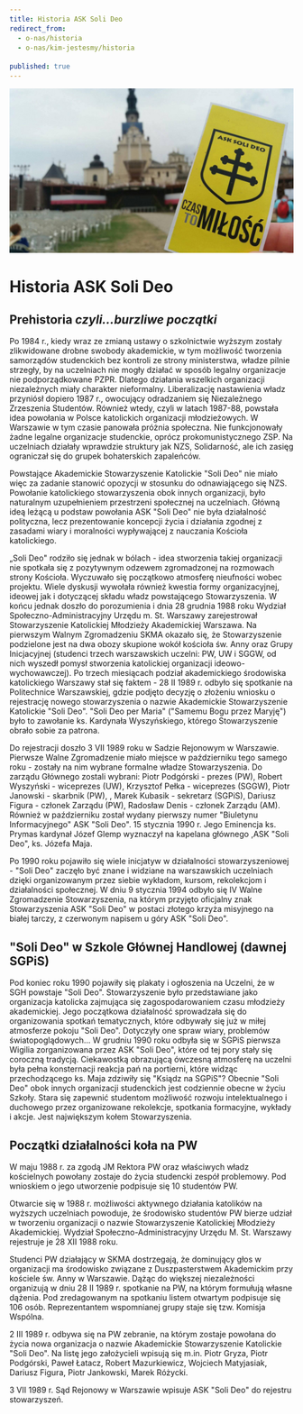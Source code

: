 ```yaml
---
title: Historia ASK Soli Deo
redirect_from: 
  - o-nas/historia
  - o-nas/kim-jestesmy/historia

published: true
---
```



![Historia ASK Soli Deo](/assets/o-nas/historia/solideo-jasna-gora.jpg)

# Historia ASK Soli Deo

## Prehistoria *czyli...burzliwe początki*

Po 1984 r., kiedy wraz ze zmianą ustawy o szkolnictwie wyższym zostały zlikwidowane drobne swobody akademickie, w tym możliwość tworzenia samorządów studenckich bez kontroli ze strony ministerstwa, władze pilnie strzegły, by na uczelniach nie mogły działać w sposób legalny organizacje nie podporządkowane PZPR. Dlatego działania wszelkich organizacji niezależnych miały charakter nieformalny. Liberalizację nastawienia władz przyniósł dopiero 1987 r., owocujący odradzaniem się Niezależnego Zrzeszenia Studentów. Również wtedy, czyli w latach 1987-88, powstała idea powołania w Polsce katolickich organizacji młodzieżowych. W Warszawie w tym czasie panowała próżnia społeczna. Nie funkcjonowały żadne legalne organizacje studenckie, oprócz prokomunistycznego ZSP. Na uczelniach działały wprawdzie struktury jak NZS, Solidarność, ale ich zasięg ograniczał się do grupek bohaterskich zapaleńców.


Powstające Akademickie Stowarzyszenie Katolickie "Soli Deo" nie miało więc za zadanie stanowić opozycji w stosunku do odnawiającego się NZS. Powołanie katolickiego stowarzyszenia obok innych organizacji, było naturalnym uzupełnieniem przestrzeni społecznej na uczelniach. Główną ideą leżącą u podstaw powołania ASK "Soli Deo" nie była działalność polityczna, lecz prezentowanie koncepcji życia i działania zgodnej z zasadami wiary i moralności wypływającej z nauczania Kościoła katolickiego.


„Soli Deo" rodziło się jednak w bólach - idea stworzenia takiej organizacji nie spotkała się z pozytywnym odzewem zgromadzonej na rozmowach strony Kościoła. Wyczuwało się początkowo atmosferę nieufności wobec projektu. Wiele dyskusji wywołała również kwestia formy organizacyjnej, ideowej jak i dotyczącej składu władz powstającego Stowarzyszenia. W końcu jednak doszło do porozumienia i dnia 28 grudnia 1988 roku Wydział Społeczno-Administracyjny Urzędu m. St. Warszawy zarejestrował Stowarzyszenie Katolickiej Młodzieży Akademickiej Warszawa. Na pierwszym Walnym Zgromadzeniu SKMA okazało się, że Stowarzyszenie podzielone jest na dwa obozy skupione wokół kościoła św. Anny oraz Grupy Inicjacyjnej (studenci trzech warszawskich uczelni: PW, UW i SGGW, od nich wyszedł pomysł stworzenia katolickiej organizacji ideowo-wychowawczej). Po trzech miesiącach podział akademickiego środowiska katolickiego Warszawy stał się faktem - 28 II 1989 r. odbyło się spotkanie na Politechnice Warszawskiej, gdzie podjęto decyzję o złożeniu wniosku o rejestrację nowego stowarzyszenia o nazwie Akademickie Stowarzyszenie Katolickie "Soli Deo". "Soli Deo per Maria" ("Samemu Bogu przez Maryję") było to zawołanie ks. Kardynała Wyszyńskiego, którego Stowarzyszenie obrało sobie za patrona.

 

Do rejestracji doszło 3 VII 1989 roku w Sadzie Rejonowym w Warszawie. Pierwsze Walne Zgromadzenie miało miejsce w październiku tego samego roku - zostały na nim wybrane formalne władze Stowarzyszenia. Do zarządu Głównego zostali wybrani: Piotr Podgórski - prezes (PW), Robert Wyszyński - wiceprezes (UW), Krzysztof Pełka - wiceprezes (SGGW), Piotr Janowski - skarbnik (PW), , Marek Kubasik - sekretarz (SGPiS), Dariusz Figura - członek Zarządu (PW), Radosław Denis - członek Zarządu (AM). Również w październiku został wydany pierwszy numer "Biuletynu Informacyjnego" ASK "Soli Deo". 15 stycznia 1990 r. Jego Eminencja ks. Prymas kardynał Józef Glemp wyznaczył na kapelana głównego ,ASK "Soli Deo", ks. Józefa Maja.

 

Po 1990 roku pojawiło się wiele inicjatyw w działalności stowarzyszeniowej - "Soli Deo" zaczęło być znane i widziane na warszawskich uczelniach dzięki organizowanym przez siebie wykładom, kursom, rekolekcjom i działalności społecznej. W dniu 9 stycznia 1994 odbyło się IV Walne Zgromadzenie Stowarzyszenia, na którym przyjęto oficjalny znak Stowarzyszenia ASK "Soli Deo" w postaci złotego krzyża misyjnego na białej tarczy, z czerwonym napisem u góry ASK "Soli Deo".


## "Soli Deo" w Szkole Głównej Handlowej (dawnej SGPiS)

Pod koniec roku 1990 pojawiły się plakaty i ogłoszenia na Uczelni, że w SGH powstaje "Soli Deo". Stowarzyszenie było przedstawiane jako organizacja katolicka zajmująca się zagospodarowaniem czasu młodzieży akademickiej. Jego początkowa działalność sprowadzała się do organizowania spotkań tematycznych, które odbywały się już w miłej atmosferze pokoju "Soli Deo". Dotyczyły one spraw wiary, problemów światopoglądowych... W grudniu 1990 roku odbyła się w SGPiS pierwsza Wigilia zorganizowana przez ASK "Soli Deo", które od tej pory stały się coroczną tradycją. Ciekawostką obrazującą ówczesną atmosferę na uczelni była pełna konsternacji reakcja pań na portierni, które widząc przechodzącego ks. Maja zdziwiły się "Ksiądz na SGPiS"? Obecnie "Soli Deo" obok innych organizacji studenckich jest codziennie obecne w życiu Szkoły. Stara się zapewnić studentom możliwość rozwoju intelektualnego i duchowego przez organizowane rekolekcje, spotkania formacyjne, wykłady i akcje. Jest największym kołem Stowarzyszenia.


## Początki działalności koła na PW

W maju 1988 r. za zgodą JM Rektora PW oraz właściwych władz kościelnych powołany zostaje do życia studencki zespół problemowy. Pod wnioskiem o jego utworzenie podpisuje się 10 studentów PW.

Otwarcie się w 1988 r. możliwości aktywnego działania katolików na wyższych uczelniach powoduje, że środowisko studentów PW bierze udział w tworzeniu organizacji o nazwie Stowarzyszenie Katolickiej Młodzieży Akademickiej. Wydział Społeczno-Administracyjny Urzędu M. St. Warszawy rejestruje je 28 XII 1988 roku.

Studenci PW działający w SKMA dostrzegają, że dominujący głos w organizacji ma środowisko związane z Duszpasterstwem Akademickim przy kościele św. Anny w Warszawie. Dążąc do większej niezależności organizują w dniu 28 II 1989 r. spotkanie na PW, na którym formułują własne dążenia. Pod zredagowanym na spotkaniu listem otwartym podpisuje się 106 osób. Reprezentantem wspomnianej grupy staje się tzw. Komisja Wspólna.

2 III 1989 r. odbywa się na PW zebranie, na którym zostaje powołana do życia nowa organizacja o nazwie Akademickie Stowarzyszenie Katolickie "Soli Deo". Na listę jego założycieli wpisują się m.in. Piotr Gryza, Piotr Podgórski, Paweł Łatacz, Robert Mazurkiewicz, Wojciech Matyjasiak, Dariusz Figura, Piotr Jankowski, Marek Różycki.

3 VII 1989 r. Sąd Rejonowy w Warszawie wpisuje ASK "Soli Deo" do rejestru stowarzyszeń.